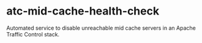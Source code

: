 # atc-mid-cache-health-check
Automated service to disable unreachable mid cache servers in an Apache Traffic Control stack.
